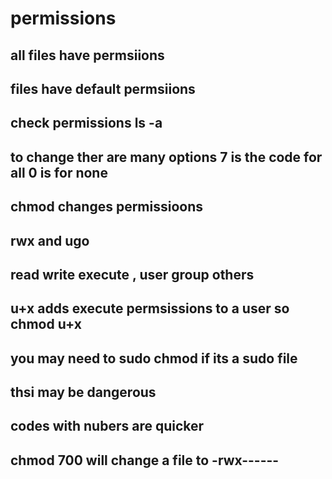 # permissions
## all files have permsiions
## files have default permsiions
## check permissions ls -a
## to change ther are many options 7 is the code for all 0 is for none
## chmod changes permissioons
## rwx and ugo
## read write execute , user group others
## u+x adds execute permsissions to a user so chmod u+x
## you may need to sudo chmod if its a sudo file
## thsi may be dangerous
## codes with nubers are quicker
## chmod 700 will change a file to -rwx------